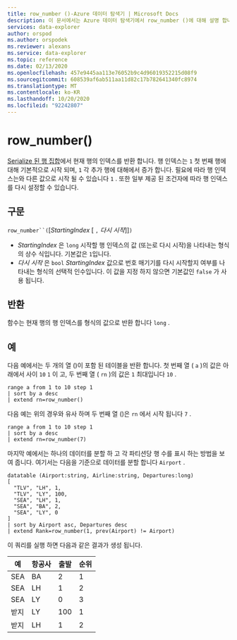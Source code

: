 ```yaml
---
title: row_number ()-Azure 데이터 탐색기 | Microsoft Docs
description: 이 문서에서는 Azure 데이터 탐색기에서 row_number ()에 대해 설명 합니다.
services: data-explorer
author: orspod
ms.author: orspodek
ms.reviewer: alexans
ms.service: data-explorer
ms.topic: reference
ms.date: 02/13/2020
ms.openlocfilehash: 457e9445aa113e76052b9c4d96019352215d08f9
ms.sourcegitcommit: 608539af6ab511aa11d82c17b782641340fc8974
ms.translationtype: MT
ms.contentlocale: ko-KR
ms.lasthandoff: 10/20/2020
ms.locfileid: "92242807"
---
```

# <a name="row_number"></a>row_number()

[Serialize 된 행 집합](./windowsfunctions.md#serialized-row-set)에서 현재 행의 인덱스를 반환 합니다.
행 인덱스는 `1` 첫 번째 행에 대해 기본적으로 시작 되며, `1` 각 추가 행에 대해에서 증가 합니다.
필요에 따라 행 인덱스는와 다른 값으로 시작 될 수 있습니다 `1` .
또한 일부 제공 된 조건자에 따라 행 인덱스를 다시 설정할 수 있습니다.

## <a name="syntax"></a>구문

`row_number``(`[*StartingIndex* [ `,` *다시 시작*]]`)`

* *StartingIndex* 은 `long` 시작할 행 인덱스의 값 (또는로 다시 시작)을 나타내는 형식의 상수 식입니다. 기본값은 `1`입니다.
* *다시 시작* 은 `bool` *StartingIndex* 값으로 번호 매기기를 다시 시작할지 여부를 나타내는 형식의 선택적 인수입니다. 이 값을 지정 하지 않으면 기본값인 `false` 가 사용 됩니다.

## <a name="returns"></a>반환

함수는 현재 행의 행 인덱스를 형식의 값으로 반환 합니다 `long` .

## <a name="examples"></a>예

다음 예에서는 두 개의 열 ()이 포함 된 테이블을 반환 합니다. 첫 번째 열 ( `a` )의 값은 아래에서 사이 `10` `1` 이 고, 두 번째 열 ( `rn` )의 값은 `1` 최대입니다 `10` .

```kusto
range a from 1 to 10 step 1
| sort by a desc
| extend rn=row_number()
```

다음 예는 위의 경우와 유사 하며 두 번째 열 ()은 `rn` 에서 시작 됩니다 `7` .

```kusto
range a from 1 to 10 step 1
| sort by a desc
| extend rn=row_number(7)
```

마지막 예에서는 하나의 데이터를 분할 하 고 각 파티션당 행 수를 표시 하는 방법을 보여 줍니다. 여기서는 다음을 기준으로 데이터를 분할 합니다 `Airport` .

```kusto
datatable (Airport:string, Airline:string, Departures:long)
[
  "TLV", "LH", 1,
  "TLV", "LY", 100,
  "SEA", "LH", 1,
  "SEA", "BA", 2,
  "SEA", "LY", 0
]
| sort by Airport asc, Departures desc
| extend Rank=row_number(1, prev(Airport) != Airport)
```

이 쿼리를 실행 하면 다음과 같은 결과가 생성 됩니다.

예  | 항공사  | 출발  | 순위
---------|----------|-------------|------
SEA      | BA       | 2           | 1
SEA      | LH       | 1           | 2
SEA      | LY       | 0           | 3
받지      | LY       | 100         | 1
받지      | LH       | 1           | 2
